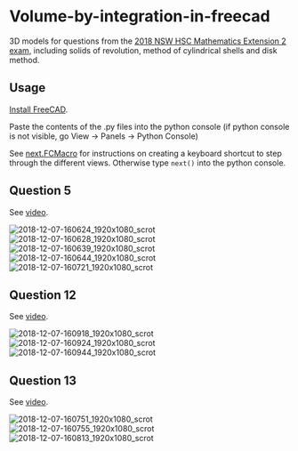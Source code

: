 # Volume-by-integration-in-freecad
3D models for questions from the [2018 NSW HSC Mathematics Extension 2 exam](http://educationstandards.nsw.edu.au/wps/portal/nesa/11-12/Understanding-the-curriculum/resources/hsc-exam-papers/hsc-exam-paper-detail/2018/mathematics-extension-2-2018-hsc-exam-pack), including solids of revolution, method of cylindrical shells and disk method.

## Usage
[Install FreeCAD](https://www.freecadweb.org/wiki/Download).

Paste the contents of the .py files into the python console (if python console is not visible, go View -> Panels -> Python Console)

See [next.FCMacro](https://github.com/jennigorham/Volume-by-integration-in-freecad/blob/master/next.FCMacro) for instructions on creating a keyboard shortcut to step through the different views. Otherwise type `next()` into the python console.

## Question 5
See [video](https://youtu.be/II97RPjbtuU?t=601).

![2018-12-07-160624_1920x1080_scrot](https://user-images.githubusercontent.com/24600895/49629034-8cf9dd80-fa3b-11e8-93b2-0be32e21e0a7.png)
![2018-12-07-160628_1920x1080_scrot](https://user-images.githubusercontent.com/24600895/49629035-8cf9dd80-fa3b-11e8-8ed5-5808e9a64c1f.png)
![2018-12-07-160639_1920x1080_scrot](https://user-images.githubusercontent.com/24600895/49629036-8d927400-fa3b-11e8-9e91-7d46db0fe833.png)
![2018-12-07-160644_1920x1080_scrot](https://user-images.githubusercontent.com/24600895/49629037-8d927400-fa3b-11e8-9a42-7565e7f3fa33.png)
![2018-12-07-160721_1920x1080_scrot](https://user-images.githubusercontent.com/24600895/49629038-8e2b0a80-fa3b-11e8-95b1-0465661b76b9.png)

## Question 12
See [video](https://youtu.be/wrLoTWSi_X4).

![2018-12-07-160918_1920x1080_scrot](https://user-images.githubusercontent.com/24600895/49629042-8ec3a100-fa3b-11e8-8e31-bd3a941e5c68.png)
![2018-12-07-160924_1920x1080_scrot](https://user-images.githubusercontent.com/24600895/49629044-8ec3a100-fa3b-11e8-886d-26ff130217e4.png)
![2018-12-07-160944_1920x1080_scrot](https://user-images.githubusercontent.com/24600895/49629045-8f5c3780-fa3b-11e8-95f2-b2d5a165a3a9.png)

## Question 13
See [video](https://youtu.be/rCHJefPD1js).

![2018-12-07-160751_1920x1080_scrot](https://user-images.githubusercontent.com/24600895/49629039-8e2b0a80-fa3b-11e8-9961-a3747dd83333.png)
![2018-12-07-160755_1920x1080_scrot](https://user-images.githubusercontent.com/24600895/49629040-8e2b0a80-fa3b-11e8-8b8b-caf7a8682c42.png)
![2018-12-07-160813_1920x1080_scrot](https://user-images.githubusercontent.com/24600895/49629041-8ec3a100-fa3b-11e8-922e-0f6cd860b9dd.png)
